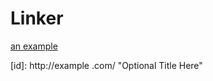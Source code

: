 Linker
======


 [an example](kdweidian://?fr=test_anything&type=50&id=test://,ishopping2:// "Title")
 
 [id]: http://example .com/ "Optional Title Here"
